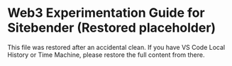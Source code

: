 # Web3 Experimentation Guide for Sitebender (Restored placeholder)

This file was restored after an accidental clean. If you have VS Code Local History or Time Machine, please restore the full content from there.
